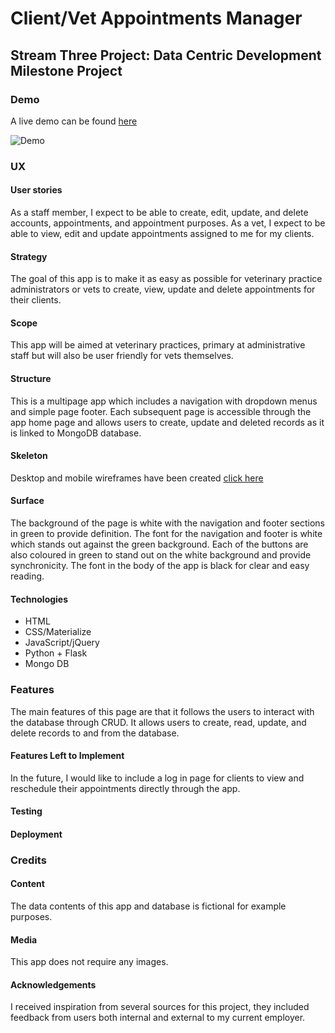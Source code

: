 # Client/Vet Appointments Manager

## Stream Three Project: Data Centric Development Milestone Project

### Demo
A live demo can be found <a href="">here</a>

![Demo](https://github.com/lisaannbyrne1/MSP3-AHI-TaskManager/blob/55c7fae10df452f7a1d9606b68ad3a70ce8ddad9/static/demo/demo.gif "=Demo")

### UX

#### User stories
As a staff member, I expect to be able to create, edit, update, and delete accounts, appointments, and appointment purposes. 
As a vet, I expect to be able to view, edit and update appointments assigned to me for my clients. 

#### Strategy
The goal of this app is to make it as easy as possible for veterinary practice administrators or vets to create, view, update and delete appointments for their clients. 

#### Scope
This app will be aimed at veterinary practices, primary at administrative staff but will also be user friendly for vets themselves. 

#### Structure
This is a multipage app which includes a navigation with dropdown menus and simple page footer.  Each subsequent page is accessible through the app home page and allows users to create, update and deleted records as it is linked to MongoDB database. 

#### Skeleton
Desktop and mobile wireframes have been created <a href="https://github.com/lisaannbyrne1/MSP3-AHI-TaskManager/blob/55c7fae10df452f7a1d9606b68ad3a70ce8ddad9/static/wireframe/Wireframe.pdf">click here</a>

#### Surface
The background of the page is white with the navigation and footer sections in green to provide definition. The font for the navigation and footer is white which stands out against the green background.  Each of the buttons are also coloured in green to stand out on the white background and provide synchronicity.  The font in the body of the app is black for clear and easy reading. 

#### Technologies
* HTML
* CSS/Materialize
* JavaScript/jQuery
* Python + Flask
* Mongo DB

### Features
The main features of this page are that it follows the users to interact with the database through CRUD.  It allows users to create, read, update, and delete records to and from the database. 

#### Features Left to Implement
In the future, I would like to include a log in page for clients to view and reschedule their appointments directly through the app. 

#### Testing

#### Deployment


### Credits


#### Content 
The data contents of this app and database is fictional for example purposes. 

#### Media
This app does not require any images. 

#### Acknowledgements
I received inspiration from several sources for this project, they included feedback from users both internal and external to my current employer.   